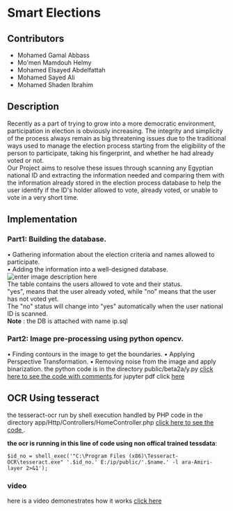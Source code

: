 # Smart Elections
## Contributors
- Mohamed Gamal Abbass
- Mo'men Mamdouh Helmy
- Mohamed Elsayed Abdelfattah
- Mohamed Sayed Ali
- Mohamed Shaden Ibrahim
## Description
Recently as a part of trying to grow into a more democratic environment, participation in election is obviously increasing.
The integrity and simplicity of the process always remain as big threatening issues due to the traditional ways used to manage the election process starting from the eligibility of the person to participate, taking his fingerprint, and whether he had already voted or not.  
Our Project aims to resolve these issues through scanning any Egyptian national ID and extracting the information needed and comparing them with the information already stored in the election process database to help the user identify if the ID's holder allowed to vote, already voted, or unable to vote in a very short time.
## Implementation
### Part1: Building the database.
• Gathering information about the election criteria and names allowed to participate.  
• Adding the information into a well-designed database. 
![enter image description here](https://i.ibb.co/LYG67Y6/Untitled.png)  
The table contains the users allowed to vote and their status.  
"yes", means that the user already voted, while "no" means that the user has not voted yet.  
The "no" status will change into "yes" automatically when the user national ID is scanned.  
**Note** : the DB is attached with name ip.sql
### Part2: Image pre-processing using python opencv.  
• Finding contours in the image to get the boundaries.
• Applying Perspective Transformation.
• Removing noise from the image and apply binarization.
the python code is in the directory public/beta2a/y.py [click here to see the code with comments](https://github.com/mmo7amed2010/smartElections/blob/master/public/beta2a/y.py).for jupyter pdf click [here](https://ufile.io/1cr461v0)
## OCR Using tesseract
the tesseract-ocr run by shell execution handled by PHP code in the directory app/Http/Controllers/HomeController.php [click here to see the code ](https://github.com/mmo7amed2010/smartElections/blob/master/app/Http/Controllers/HomeController.php).

 **the ocr is running in this line of code using non offical trained tessdata**:

    $id_no = shell_exec('"C:\Program Files (x86)\Tesseract-OCR\tesseract.exe" '.$id_no.' E:/ip/public/'.$name.' -l ara-Amiri-layer 2>&1');

### video
here is a video demonestrates how it works [click here](https://www.youtube.com/watch?v=T7oyJq11G7Y)
